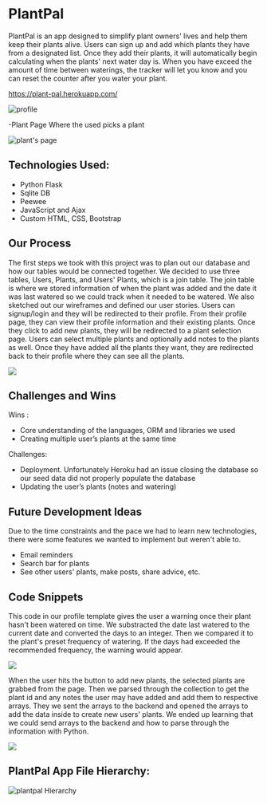 # PlantPal
PlantPal is an app designed to simplify plant owners' lives and help them keep their plants alive. Users can sign up and add which plants they have from a designated list. Once they add their plants, it will automatically begin calculating when the plants' next water day is. When you have exceed the amount of time between waterings, the tracker will let you know and you can reset the counter after you water your plant.

https://plant-pal.herokuapp.com/

![profile](https://cdn.glitch.com/3f59e2c6-0558-4467-9057-8202e97223b4%2FScreen%20Shot%202019-03-24%20at%203.32.57%20PM.png?1553495462186)


-Plant Page Where the used picks a plant

![plant's page](https://cdn.glitch.com/3f59e2c6-0558-4467-9057-8202e97223b4%2FScreen%20Shot%202019-03-24%20at%2011.35.52%20PM.png?1553495782703)

## Technologies Used:
- Python Flask 
- Sqlite DB
- Peewee
- JavaScript and Ajax
- Custom HTML, CSS, Bootstrap

## Our Process
The first steps we took with this project was to plan out our database and how our tables would be connected together. We decided to use three tables, Users, Plants, and Users' Plants, which is a join table. The join table is where we stored information of when the plant was added and the date it was last watered so we could track when it needed to be watered. We also sketched out our wireframes and defined our user stories. Users can signup/login and they will be redirected to their profile. From their profile page, they can view their profile information and their existing plants. Once they click to add new plants, they will be redirected to a plant selection page. Users can select multiple plants and optionally add notes to the plants as well. Once they have added all the plants they want, they are redirected back to their profile where they can see all the plants.

![](https://trello-attachments.s3.amazonaws.com/5c8fe1271ba21e4277577ca1/5c8fea55bd0cdb7ca079996a/b51bee25c16ae8e1b12b0e4c5aeb604d/IMG_5465.jpg)

## Challenges and Wins
  Wins :
   - Core understanding of the languages, ORM and libraries we used 
   - Creating multiple user’s plants at the same time
  
  Challenges:
   - Deployment. Unfortunately Heroku had an issue closing the database so our seed data did not properly populate the database
   - Updating the user’s plants (notes and watering)

## Future Development Ideas
Due to the time constraints and the pace we had to learn new technologies, there were some features we wanted to implement but weren't able to.
 - Email reminders
 - Search bar for plants
 - See other users' plants, make posts, share advice, etc.

## Code Snippets

This code in our profile template gives the user a warning once their plant hasn't been watered on time. We substracted the date last watered to the current date and converted the days to an integer. Then we compared it to the plant's preset frequency of watering. If the days had exceeded the recommended frequency, the warning would appear.

![](https://trello-attachments.s3.amazonaws.com/5c8fe1271ba21e4277577ca1/5c9a4e81a3048e74e1b7fcb7/465828f4ccb82ac3ecb50849b384e4a2/Screen_Shot_2019-03-25_at_9.00.04_AM.png)

When the user hits the button to add new plants, the selected plants are grabbed from the page. Then we parsed through the collection to get the plant id and any notes the user may have added and add them to respective arrays. They we sent the arrays to the backend and opened the arrays to add the data inside to create new users' plants. We ended up learning that we could send arrays to the backend and how to parse through the information with Python.

![](https://trello-attachments.s3.amazonaws.com/5c8fe1271ba21e4277577ca1/5c9a4e81a3048e74e1b7fcb7/f7bd3a131bfe3ba236ce9ca088796e8a/Screen_Shot_2019-03-24_at_9.05.12_PM.png)

## PlantPal App File Hierarchy:

![plantpal Hierarchy](https://cdn.glitch.com/3f59e2c6-0558-4467-9057-8202e97223b4%2FScreen%20Shot%202019-03-24%20at%2011.29.08%20PM.png?1553495377297)

